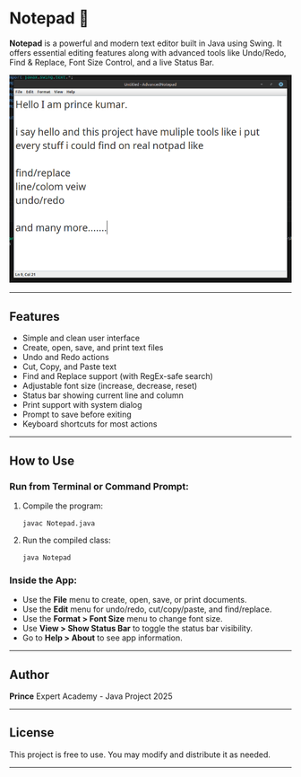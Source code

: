 # Notepad 📝

**Notepad** is a powerful and modern text editor built in Java using Swing. It offers essential editing features along with advanced tools like Undo/Redo, Find & Replace, Font Size Control, and a live Status Bar.

![screenshot](screenshot.png)

---

## Features

* Simple and clean user interface
* Create, open, save, and print text files
* Undo and Redo actions
* Cut, Copy, and Paste text
* Find and Replace support (with RegEx-safe search)
* Adjustable font size (increase, decrease, reset)
* Status bar showing current line and column
* Print support with system dialog
* Prompt to save before exiting
* Keyboard shortcuts for most actions

---

## How to Use

### Run from Terminal or Command Prompt:

1. Compile the program:

   ```
   javac Notepad.java
   ```

2. Run the compiled class:

   ```
   java Notepad
   ```

### Inside the App:

* Use the **File** menu to create, open, save, or print documents.
* Use the **Edit** menu for undo/redo, cut/copy/paste, and find/replace.
* Use the **Format > Font Size** menu to change font size.
* Use **View > Show Status Bar** to toggle the status bar visibility.
* Go to **Help > About** to see app information.

---

## Author

**Prince**
Expert Academy - Java Project 2025

---

## License

This project is free to use. You may modify and distribute it as needed.

---
